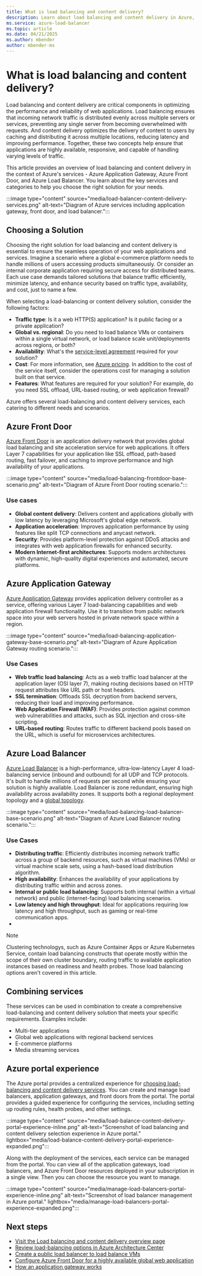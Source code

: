 ```yaml
---
title: What is load balancing and content delivery?
description: Learn about load balancing and content delivery in Azure, and the services that can help you optimize the performance and reliability of your web applications.
ms.service: azure-load-balancer
ms.topic: article
ms.date: 04/21/2025
ms.author: mbender
author: mbender-ms
---
```


# What is load balancing and content delivery?

Load balancing and content delivery are critical components in optimizing the performance and reliability of web applications.  Load balancing ensures that incoming network traffic is distributed evenly across multiple servers or services, preventing any single server from becoming overwhelmed with requests. And content delivery optimizes the delivery of content to users by caching and distributing it across multiple locations, reducing latency and improving performance. Together, these two concepts help ensure that applications are highly available, responsive, and capable of handling varying levels of traffic.

This article provides an overview of load balancing and content delivery in the context of Azure's services - Azure Application Gateway, Azure Front Door, and Azure Load Balancer. You learn about the key services and categories to help you choose the right solution for your needs.

:::image type="content" source="media/load-balancer-content-delivery-services.png" alt-text="Diagram of Azure services including application gateway, front door, and load balancer.":::

## Choosing a Solution

Choosing the right solution for load balancing and content delivery is essential to ensure the seamless operation of your web applications and services. Imagine a scenario where a global e-commerce platform needs to handle millions of users accessing products simultaneously. Or consider an internal corporate application requiring secure access for distributed teams. Each use case demands tailored solutions that balance traffic efficiently, minimize latency, and enhance security based on traffic type, availability, and cost, just to name a few. 

When selecting a load-balancing or content delivery solution, consider the following factors:

- **Traffic type**: Is it a web HTTP(S) application? Is it public facing or a private application?
- **Global vs. regional**: Do you need to load balance VMs or containers within a single virtual network, or load balance scale unit/deployments across regions, or both?
- **Availability**: What's the [service-level agreement](https://www.microsoft.com/licensing/docs/view/Service-Level-Agreements-SLA-for-Online-Services) required for your solution?
- **Cost**: For more information, see [Azure pricing](https://azure.microsoft.com/pricing/). In addition to the cost of the service itself, consider the operations cost for managing a solution built on that service.
- **Features**: What features are required for your solution? For example, do you need SSL offload, URL-based routing, or web application firewall?

Azure offers several load-balancing  and content delivery services, each catering to different needs and scenarios.

## Azure Front Door

[Azure Front Door](/azure/frontdoor/front-door-overview) is an application delivery network that provides global load balancing and site acceleration service for web applications. It offers Layer 7 capabilities for your application like SSL offload, path-based routing, fast failover, and caching to improve performance and high availability of your applications.

:::image type="content" source="media/load-balancing-frontdoor-base-scenario.png" alt-text="Diagram of Azure Front Door routing scenario.":::

### Use cases

- **Global content delivery**: Delivers content and applications globally with low latency by leveraging Microsoft's global edge network.
- **Application acceleration**: Improves application performance by using features like split TCP connections and anycast network.
- **Security**: Provides platform-level protection against DDoS attacks and integrates with web application firewalls for enhanced security.
- **Modern Internet-first architectures**: Supports modern architectures with dynamic, high-quality digital experiences and automated, secure platforms.

## Azure Application Gateway

[Azure Application Gateway](/azure/application-gateway/overview) provides application delivery controller as a service, offering various Layer 7 load-balancing capabilities and web application firewall functionality. Use it to transition from public network space into your web servers hosted in private network space within a region.

:::image type="content" source="media/load-balancing-application-gateway-base-scenario.png" alt-text="Diagram of Azure Application Gateway routing scenario.":::

### Use Cases

- **Web traffic load balancing**: Acts as a web traffic load balancer at the application layer (OSI layer 7), making routing decisions based on HTTP request attributes like URL path or host headers.
- **SSL termination**: Offloads SSL decryption from backend servers, reducing their load and improving performance.
- **Web Application Firewall (WAF)**: Provides protection against common web vulnerabilities and attacks, such as SQL injection and cross-site scripting.
- **URL-based routing**: Routes traffic to different backend pools based on the URL, which is useful for microservices architectures.


## Azure Load Balancer

[Azure Load Balancer](/azure/load-balancer/load-balancer-overview) is a high-performance, ultra-low-latency Layer 4 load-balancing service (inbound and outbound) for all UDP and TCP protocols. It's built to handle millions of requests per second while ensuring your solution is highly available. Load Balancer is zone redundant, ensuring high availability across availability zones. It supports both a regional deployment topology and a [global topology](/azure/load-balancer/cross-region-overview).

:::image type="content" source="media/load-balancing-load-balancer-base-scenario.png" alt-text="Diagram of Azure Load Balancer routing scenario.":::

### Use Cases

- **Distributing traffic**: Efficiently distributes incoming network traffic across a group of backend resources, such as virtual machines (VMs) or virtual machine scale sets, using a hash-based load distribution algorithm.
- **High availability**: Enhances the availability of your applications by distributing traffic within and across zones.
- **Internal or public load balancing**: Supports both internal (within a virtual network) and public (internet-facing) load balancing scenarios.
- **Low latency and high throughput**: Ideal for applications requiring low latency and high throughput, such as gaming or real-time communication apps.
- 
> [!NOTE]
> Clustering technologys, such as Azure Container Apps or Azure Kubernetes Service, contain load balancing constructs that operate mostly within the scope of their own cluster boundary, routing traffic to available application instances based on readiness and health probes. Those load balancing options aren't covered in this article.

## Combining services

These services can be used in combination to create a comprehensive load-balancing and content delivery solution that meets your specific requirements. Examples include:

- Multi-tier applications
- Global web applications with regional backend services
- E-commerce platforms
- Media streaming services

## Azure portal experience

The Azure portal provides a centralized experience for [choosing load-balancing and content delivery services](https://ms.portal.azure.com/#view/HubsExtension/AssetMenuBlade/~/overview/assetName/LoadBalancerAndContentDelivery/extensionName/Microsoft_Azure_Network). You can create and manage load balancers, application gateways, and front doors from the portal. The portal provides a guided experience for configuring the services, including setting up routing rules, health probes, and other settings.

:::image type="content" source="media/load-balance-content-delivery-portal-experience-inline.png" alt-text="Screenshot of load balancing and content delivery selection experience in Azure portal." lightbox="media/load-balance-content-delivery-portal-experience-expanded.png":::

Along with the deployment of the services, each service can be managed from the portal. You can view all of the application gateways, load balancers, and Azure Front Door resources deployed in your subscription in a single view. Then you can choose the resource you want to manage.

:::image type="content" source="media/manage-load-balancers-portal-experience-inline.png" alt-text="Screenshot of load balancer management in Azure portal." lightbox="media/manage-load-balancers-portal-experience-expanded.png":::

## Next steps

- [Visit the Load balancing and content delivery overview page](index.yml)
- [Review load-balancing options in Azure Architecture Center](/azure/architecture/guide/technology-choices/load-balancing-overview)
- [Create a public load balancer to load balance VMs](/azure/load-balancer/quickstart-load-balancer-standard-public-portal)
- [Configure Azure Front Door for a highly available global web application](/azure/frontdoor/quickstart-create-front-door)
- [How an application gateway works](../../application-gateway/how-application-gateway-works.md)
